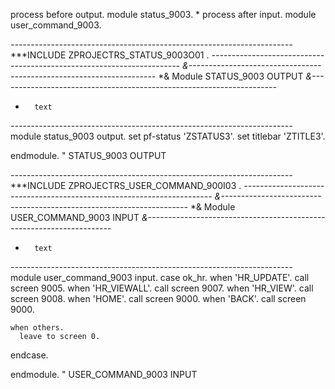 process before output.
 module status_9003.
*
process after input.
 module user_command_9003.

*----------------------------------------------------------------------*
***INCLUDE ZPROJECTRS_STATUS_9003O01 .
*----------------------------------------------------------------------*
*&---------------------------------------------------------------------*
*&      Module  STATUS_9003  OUTPUT
*&---------------------------------------------------------------------*
*       text
*----------------------------------------------------------------------*
module status_9003 output.
 set pf-status 'ZSTATUS3'.
 set titlebar 'ZTITLE3'.

endmodule.                 " STATUS_9003  OUTPUT

*----------------------------------------------------------------------*
***INCLUDE ZPROJECTRS_USER_COMMAND_900I03 .
*----------------------------------------------------------------------*
*&---------------------------------------------------------------------*
*&      Module  USER_COMMAND_9003  INPUT
*&---------------------------------------------------------------------*
*       text
*----------------------------------------------------------------------*
module user_command_9003 input.
  case ok_hr.
    when 'HR_UPDATE'.
      call screen 9005.
      when 'HR_VIEWALL'.
      call screen 9007.
      when 'HR_VIEW'.
      call screen 9008.
    when 'HOME'.
      call screen 9000.
    when 'BACK'.
      call screen 9000.

    when others.
      leave to screen 0.

  endcase.

endmodule.                 " USER_COMMAND_9003  INPUT



